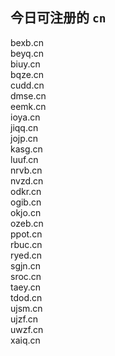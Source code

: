 
## 今日可注册的 `cn`
>
bexb.cn   
beyq.cn   
biuy.cn   
bqze.cn   
cudd.cn   
dmse.cn   
eemk.cn   
ioya.cn   
jiqq.cn   
jojp.cn   
kasg.cn   
luuf.cn   
nrvb.cn   
nvzd.cn   
odkr.cn   
ogib.cn   
okjo.cn   
ozeb.cn   
ppot.cn   
rbuc.cn   
ryed.cn   
sgjn.cn   
sroc.cn   
taey.cn   
tdod.cn   
ujsm.cn   
ujzf.cn   
uwzf.cn   
xaiq.cn   

